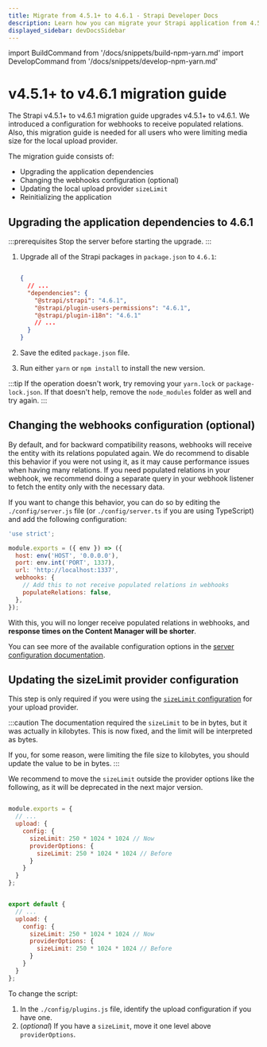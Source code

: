 ```yaml
---
title: Migrate from 4.5.1+ to 4.6.1 - Strapi Developer Docs
description: Learn how you can migrate your Strapi application from 4.5.1+ to 4.6.1.
displayed_sidebar: devDocsSidebar
---
```


import BuildCommand from '/docs/snippets/build-npm-yarn.md'
import DevelopCommand from '/docs/snippets/develop-npm-yarn.md'

# v4.5.1+ to v4.6.1 migration guide

The Strapi v4.5.1+ to v4.6.1 migration guide upgrades v4.5.1+ to v4.6.1. We introduced a configuration for webhooks to receive populated relations. Also, this migration guide is needed for all users who were limiting media size for the local upload provider.

The migration guide consists of:

- Upgrading the application dependencies
- Changing the webhooks configuration (optional)
- Updating the local upload provider `sizeLimit`
- Reinitializing the application

## Upgrading the application dependencies to 4.6.1

:::prerequisites
Stop the server before starting the upgrade.
:::

1. Upgrade all of the Strapi packages in `package.json` to `4.6.1`:

   ```json title="package.json"

   {
     // ...
     "dependencies": {
       "@strapi/strapi": "4.6.1",
       "@strapi/plugin-users-permissions": "4.6.1",
       "@strapi/plugin-i18n": "4.6.1"
       // ...
     }
   }
   ```

2. Save the edited `package.json` file.

3. Run either `yarn` or `npm install` to install the new version.

:::tip
If the operation doesn't work, try removing your `yarn.lock` or `package-lock.json`. If that doesn't help, remove the `node_modules` folder as well and try again.
:::

## Changing the webhooks configuration (optional)

By default, and for backward compatibility reasons, webhooks will receive the entity with its relations populated again. We do recommend to disable this behavior if you were not using it, as it may cause performance issues when having many relations. If you need populated relations in your webhook, we recommend doing a separate query in your webhook listener to fetch the entity only with the necessary data.

If you want to change this behavior, you can do so by editing the `./config/server.js` file (or `./config/server.ts` if you are using TypeScript) and add the following configuration:

```jsx
'use strict';

module.exports = ({ env }) => ({
  host: env('HOST', '0.0.0.0'),
  port: env.int('PORT', 1337),
  url: 'http://localhost:1337',
  webhooks: {
    // Add this to not receive populated relations in webhooks
    populateRelations: false,
  },
});
```

With this, you will no longer receive populated relations in webhooks, and **response times on the Content Manager will be shorter**.

You can see more of the available configuration options in the [server configuration documentation](/developer-docs/latest/setup-deployment-guides/configurations/required/server.md).

## Updating the sizeLimit provider configuration

This step is only required if you were using the [`sizeLimit` configuration](/developer-docs/latest/plugins/upload.md#max-file-size) for your upload provider.

:::caution
The documentation required the `sizeLimit` to be in bytes, but it was actually in kilobytes. This is now fixed, and the limit will be interpreted as bytes.

If you, for some reason, were limiting the file size to kilobytes, you should update the value to be in bytes.
:::

We recommend to move the `sizeLimit` outside the provider options like the following, as it will be deprecated in the next major version.

<Tabs groupId="js-ts">
<TabItem value="js" label="JavaScript">

```js title="./config/plugins.js"

module.exports = {
  // ...
  upload: {
    config: {
      sizeLimit: 250 * 1024 * 1024 // Now
      providerOptions: {
        sizeLimit: 250 * 1024 * 1024 // Before
      }
    }
  }
};
```

</TabItem>

<TabItem value="ts" label="TypeScript">

```js title="./config/plugins.ts"

export default {
  // ...
  upload: {
    config: {
      sizeLimit: 250 * 1024 * 1024 // Now
      providerOptions: {
        sizeLimit: 250 * 1024 * 1024 // Before
      }
    }
  }
};
```

</TabItem>

</Tabs>

To change the script:

1. In the `./config/plugins.js` file, identify the upload configuration if you have one.
2. (_optional_) If you have a `sizeLimit`, move it one level above `providerOptions`.

<BuildCommand components={props.components} />
<DevelopCommand components={props.components} />
